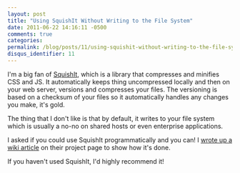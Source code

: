 ```yaml
---
layout: post
title: "Using SquishIt Without Writing to the File System"
date: 2011-06-22 14:16:11 -0500
comments: true
categories:
permalink: /blog/posts/11/using-squishit-without-writing-to-the-file-system
disqus_identifier: 11
---
```


I'm a big fan of [SquishIt](https://github.com/jetheredge/SquishIt/), which is a library that compresses and minifies CSS and JS. It automatically keeps thing uncompressed locally and then on your web server, versions and compresses your files. The versioning is based on a checksum of your files so it automatically handles any changes you make, it's gold.

The thing that I don't like is that by default, it writes to your file system which is usually a no-no on shared hosts or even enterprise applications.

I asked if you could use SquishIt programmatically and you can! I [wrote up a wiki article](https://github.com/jetheredge/SquishIt/wiki/Using-SquishIt-programmatically-without-the-file-system) on their project page to show how it's done.

If you haven't used SquishIt, I'd highly recommend it!